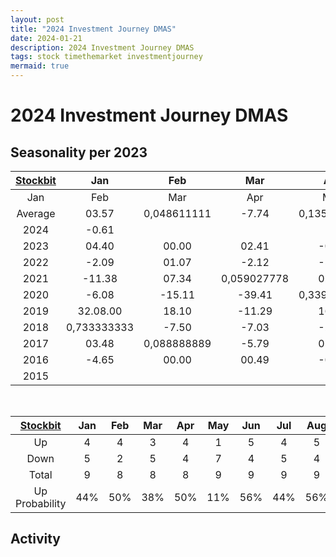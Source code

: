 ```yaml
---
layout: post
title: "2024 Investment Journey DMAS"
date: 2024-01-21
description: 2024 Investment Journey DMAS
tags: stock timethemarket investmentjourney
mermaid: true
---
```


# 2024 Investment Journey DMAS


## Seasonality per 2023

|[Stockbit](https://stockbit.com/symbol/DMAS/seasonality)|Jan|Feb|Mar|Apr|May|Jun|Jul|Aug|Sep|Oct|Nov|Dec|Year|
|:-:|:-:|:-:|:-:|:-:|:-:|:-:|:-:|:-:|:-:|:-:|:-:|:-:|:-:|
|Jan|Feb|Mar|Apr|May|Jun|Jul|Aug|Sep|Oct|Nov|Dec|Year
Average|03.57|0,048611111|-7.74|0,135416667|-4.40|00.39|05.40|00.05|-2.01|0,269444444|00.37|-3.08|-0.11
2024|-0.61||||||||||||-0.61
2023|04.40|00.00|02.41|-0.59|-0.59|0,096527778|-0.58|0,148611111|00.00|-2.29|-1.17|-3.55|0,102777778
2022|-2.09|01.07|-2.12|-5.95|-1.72|-6.43|0,102777778|0,359722222|-2.27|0,264583333|-10.44|-2.45|-16.75
2021|-11.38|07.34|0,059027778|02.54|-11.57|-10.28|-1.04|-1.05|03.19|15.46|-2.68|-12.39|-22.98
2020|-6.08|-15.11|-39.41|0,339583333|-9.09|0,976388889|27.91|0,134027778|-11.50|13.00|15.04|-5.38|-16.33
2019|32.08.00|18.10|-11.29|16.36|-2.34|10.40|10.14|0,109027778|-9.03|07.09|07.28|-8.64|86.16.00
2018|0,733333333|-7.50|-7.03|-2.33|-8.93|-16.34|-2.34|06.40|-1.50|-0.76|20.00|0,105555556|-7.56
2017|03.48|0,088888889|-5.79|05.26|-8.33|-1.82|-3.70|-1.92|-1.96|-6.00|-8.51|-0.58|-25.00
2016|-4.65|00.00|00.49|-0.97|0,148611111|0,143055556|25.00.00|-6.67|-2.38|03.25|-9.45|00.00|04.55
2015|||||00.00|00.46|-8.64|-11.94|07.34|17.37|-6.73|03.37|-4.44

<br />

|[Stockbit](https://stockbit.com/symbol/DMAS/seasonality)|Jan|Feb|Mar|Apr|May|Jun|Jul|Aug|Sep|Oct|Nov|Dec|Year|
|:-:|:-:|:-:|:-:|:-:|:-:|:-:|:-:|:-:|:-:|:-:|:-:|:-:|:-:|
Up|4|4|3|4|1|5|4|5|2|6|3|2|3
Down|5|2|5|4|7|4|5|4|6|3|6|6|7
Total|9|8|8|8|9|9|9|9|9|9|9|9|10
Up Probability|44%|50%|38%|50%|11%|56%|44%|56%|22%|67%|33%|22%|30%

## Activity 